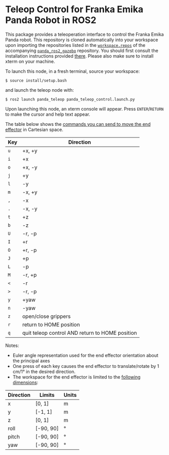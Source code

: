 # Teleop Control for Franka Emika Panda Robot in ROS2

This package provides a teleoperation interface to control the Franka Emika Panda robot. This repository is cloned automatically into your workspace upon importing the repositories listed in the [`workspace.repos`](https://github.com/nicholaspalomo/panda_ros2_gazebo/blob/master/workspace.repos) of the accompanying [`panda_ros2_gazebo`](https://github.com/nicholaspalomo/panda_ros2_gazebo/) repository. You should first consult the installation instructions provided [there](https://github.com/nicholaspalomo/panda_ros2_gazebo/#installation). Please also make sure to install xterm on your machine.

To launch this node, in a fresh terminal, source your workspace:
```
$ source install/setup.bash
```
and launch the teleop node with:
```
$ ros2 launch panda_teleop panda_teleop_control.launch.py 
```

Upon launching this node, an xterm console will appear. Press `ENTER`/`RETURN` to make the cursor and help text appear.

The table below shows the [commands you can send to move the end effector](https://github.com/nicholaspalomo/panda_teleop/blob/main/panda_teleop/panda_teleop_control.py#L118) in Cartesian space.

| Key | Direction |
| --- | ---       | 
| `u` | +x, +y    |
| `i` | +x        |
| `o` | +x, -y    |
| `j` |     +y    |
| `l` |     -y    |
| `m` | -x, +y    |
| `,` | -x        |
| `.` | -x, -y    |
| `t` | +z        |
| `b` | -z        |
| `U` | -r, -p    |
| `I` | +r        |
| `O` | +r, -p    |
| `J` |     +p    |
| `L` |     -p    |
| `M` | -r, +p    |
| `<` | -r        |
| `>` | -r, -p    |
| `y` | +yaw      |
| `n` | -yaw      |
| `z` | open/close grippers      |
| `r` | return to HOME position  |
| `q` | quit teleop control AND return to HOME position  |

Notes:
 - Euler angle representation used for the end effector orientation about the principal axes
 - One press of each key causes the end effector to translate/rotate by 1 cm/1° in the desired direction.
 - The workspace for the end effector is limited to the [following dimensions](https://github.com/nicholaspalomo/panda_teleop/blob/main/panda_teleop/panda_teleop_control.py#L182):

| Direction | Limits | Units |
| ---       | ---    | ---   |
| x         | [0, 1] | m     |
| y         | [-1, 1]| m     |
| z         | [0, 1] | m     |
| roll      | [-90, 90] | °     |
| pitch     | [-90, 90] | °     |
| yaw       | [-90, 90] | °     |
